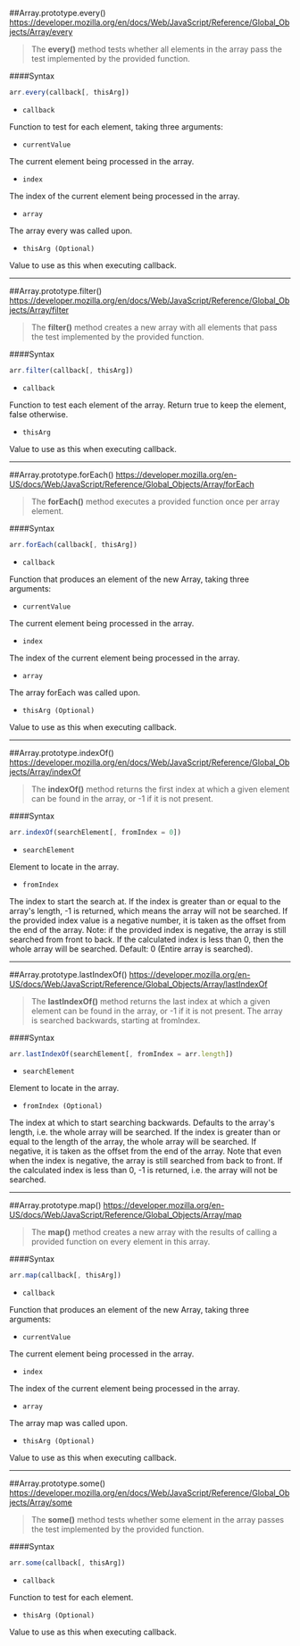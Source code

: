##Array.prototype.every()
https://developer.mozilla.org/en/docs/Web/JavaScript/Reference/Global_Objects/Array/every
>The **every()** method tests whether all elements in the array pass the test implemented by the provided function.

####Syntax
```js
arr.every(callback[, thisArg])
```

- <code>callback</code>

Function to test for each element, taking three arguments:

 - <code>currentValue</code>

 The current element being processed in the array.

 - <code>index</code>

 The index of the current element being processed in the array.

 - <code>array</code>

 The array every was called upon.

- <code>thisArg (Optional)</code>

Value to use as this when executing callback.

---

##Array.prototype.filter()
https://developer.mozilla.org/en/docs/Web/JavaScript/Reference/Global_Objects/Array/filter
>The **filter()** method creates a new array with all elements that pass the test implemented by the provided function.

####Syntax
```js
arr.filter(callback[, thisArg])
```

- <code>callback</code>

Function to test each element of the array. Return true to keep the element, false otherwise.

- <code>thisArg</code>

Value to use as this when executing callback.

---

##Array.prototype.forEach()
https://developer.mozilla.org/en-US/docs/Web/JavaScript/Reference/Global_Objects/Array/forEach
>The **forEach()** method executes a provided function once per array element.

####Syntax
```js
arr.forEach(callback[, thisArg])
```

- <code>callback</code>

Function that produces an element of the new Array, taking three arguments:

 - <code>currentValue</code>

 The current element being processed in the array.

 - <code>index</code>

 The index of the current element being processed in the array.

 - <code>array</code>

 The array forEach was called upon.

- <code>thisArg (Optional)</code>

Value to use as this when executing callback.

---

##Array.prototype.indexOf()
https://developer.mozilla.org/en/docs/Web/JavaScript/Reference/Global_Objects/Array/indexOf
>The **indexOf()** method returns the first index at which a given element can be found in the array, or -1 if it is not present.

####Syntax
```js
arr.indexOf(searchElement[, fromIndex = 0])
```

- <code>searchElement</code>

Element to locate in the array.

- <code>fromIndex</code>

The index to start the search at. If the index is greater than or equal to the array's length, -1 is returned, which means the array will not be searched. If the provided index value is a negative number, it is taken as the offset from the end of the array. Note: if the provided index is negative, the array is still searched from front to back. If the calculated index is less than 0, then the whole array will be searched. Default: 0 (Entire array is searched).

---

##Array.prototype.lastIndexOf()
https://developer.mozilla.org/en-US/docs/Web/JavaScript/Reference/Global_Objects/Array/lastIndexOf
>The **lastIndexOf()** method returns the last index at which a given element can be found in the array, or -1 if it is not present. The array is searched backwards, starting at fromIndex.

####Syntax
```js
arr.lastIndexOf(searchElement[, fromIndex = arr.length])
```

- <code>searchElement</code>

Element to locate in the array.

- <code>fromIndex (Optional)</code>

The index at which to start searching backwards. Defaults to the array's length, i.e. the whole array will be searched. If the index is greater than or equal to the length of the array, the whole array will be searched. If negative, it is taken as the offset from the end of the array. Note that even when the index is negative, the array is still searched from back to front. If the calculated index is less than 0, -1 is returned, i.e. the array will not be searched.

---

##Array.prototype.map()
https://developer.mozilla.org/en-US/docs/Web/JavaScript/Reference/Global_Objects/Array/map
>The **map()** method creates a new array with the results of calling a provided function on every element in this array.

####Syntax
```js
arr.map(callback[, thisArg])
```

- <code>callback</code>

Function that produces an element of the new Array, taking three arguments:

 - <code>currentValue</code>

 The current element being processed in the array.

 - <code>index</code>

 The index of the current element being processed in the array.

 - <code>array</code>

 The array map was called upon.

- <code>thisArg (Optional)</code>

Value to use as this when executing callback.

---

##Array.prototype.some()
https://developer.mozilla.org/en/docs/Web/JavaScript/Reference/Global_Objects/Array/some
>The **some()** method tests whether some element in the array passes the test implemented by the provided function.

####Syntax
```js
arr.some(callback[, thisArg])
```

- <code>callback</code>

Function to test for each element.

- <code>thisArg (Optional)</code>

Value to use as this when executing callback.
